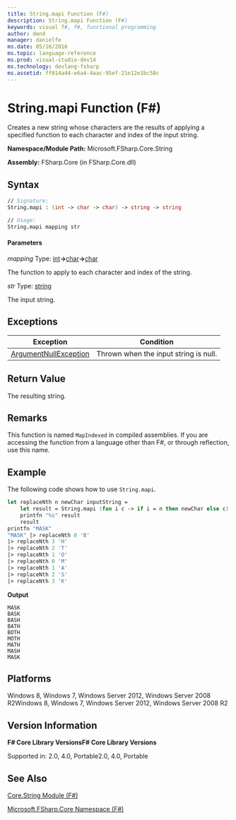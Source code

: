 ```yaml
---
title: String.mapi Function (F#)
description: String.mapi Function (F#)
keywords: visual f#, f#, functional programming
author: dend
manager: danielfe
ms.date: 05/16/2016
ms.topic: language-reference
ms.prod: visual-studio-dev14
ms.technology: devlang-fsharp
ms.assetid: ff014a44-e6a4-4aac-95ef-21e12e1bc58c 
---
```


# String.mapi Function (F#)

Creates a new string whose characters are the results of applying a specified function to each character and index of the input string.

**Namespace/Module Path:** Microsoft.FSharp.Core.String

**Assembly:** FSharp.Core (in FSharp.Core.dll)


## Syntax

```fsharp
// Signature:
String.mapi : (int -> char -> char) -> string -> string

// Usage:
String.mapi mapping str
```

#### Parameters
*mapping*
Type: [int](https://msdn.microsoft.com/library/025d5455-3622-4ea5-9573-3ecbd4ee1375)**-&gt;**[char](https://msdn.microsoft.com/library/3627f475-985b-4b4e-94d2-14f217c04958)**-&gt;**[char](https://msdn.microsoft.com/library/3627f475-985b-4b4e-94d2-14f217c04958)


The function to apply to each character and index of the string.


*str*
Type: [string](https://msdn.microsoft.com/library/12b97856-ec80-4f70-a018-afb0753f755a)


The input string.

## Exceptions

|Exception|Condition|
|----|----|
|[ArgumentNullException](https://msdn.microsoft.com/library/system.argumentnullexception.aspx)|Thrown when the input string is null.|

## Return Value

The resulting string.

## Remarks
This function is named `MapIndexed` in compiled assemblies. If you are accessing the function from a language other than F#, or through reflection, use this name.

## Example
The following code shows how to use `String.mapi`.

```fsharp
let replaceNth n newChar inputString =
    let result = String.mapi (fun i c -> if i = n then newChar else c) inputString
    printfn "%s" result
    result
printfn "MASK"
"MASK" |> replaceNth 0 'B'
|> replaceNth 3 'H'
|> replaceNth 2 'T'
|> replaceNth 1 'O'
|> replaceNth 0 'M'
|> replaceNth 1 'A'
|> replaceNth 2 'S'
|> replaceNth 3 'K'
```

**Output**

```
MASK
BASK
BASH
BATH
BOTH
MOTH
MATH
MASH
MASK
```

## Platforms
Windows 8, Windows 7, Windows Server 2012, Windows Server 2008 R2Windows 8, Windows 7, Windows Server 2012, Windows Server 2008 R2

## Version Information
**F# Core Library VersionsF# Core Library Versions**

Supported in: 2.0, 4.0, Portable2.0, 4.0, Portable

## See Also
[Core.String Module &#40;F&#35;&#41;](Core.String-Module-%5BFSharp%5D.md)

[Microsoft.FSharp.Core Namespace &#40;F&#35;&#41;](Microsoft.FSharp.Core-Namespace-%5BFSharp%5D.md)